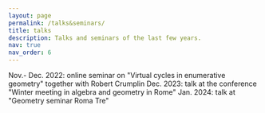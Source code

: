 ```yaml
---
layout: page
permalink: /talks&seminars/
title: talks
description: Talks and seminars of the last few years.
nav: true
nav_order: 6
---
```


Nov.- Dec. 2022: online seminar on "Virtual cycles in enumerative geometry" together with Robert Crumplin
Dec. 2023: talk at the conference "Winter meeting in algebra and geometry in Rome"
Jan. 2024: talk at "Geometry seminar Roma Tre" 
